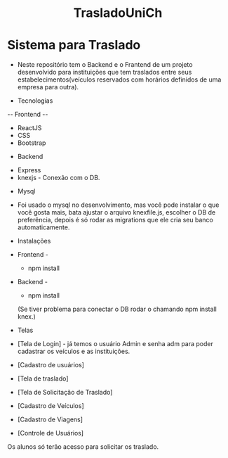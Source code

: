 <h1 align="center">TrasladoUniCh</h1>

# Sistema para Traslado

- Neste repositório tem o Backend e o Frantend de um projeto desenvolvido para instituições que tem traslados entre seus estabelecimentos(veículos reservados com horários definidos de uma empresa para outra).

* Tecnologias

 -- Frontend --
  - ReactJS 
  - CSS
  - Bootstrap
 
 * Backend
 - Express
 - knexjs - Conexão com o DB.

 * Mysql
  - Foi usado o mysql no desenvolvimento, mas você pode instalar o que você gosta mais, bata ajustar o arquivo knexfile.js, escolher o DB de preferência, depois é só rodar as migrations que ele cria seu banco automaticamente.


* Instalações 

- Frontend -
  - npm install

- Backend - 
  - npm install 
  
  (Se tiver problema para conectar o DB rodar o chamando npm install knex.)
  

* Telas

* [Tela de Login] - já temos o usuário Admin e senha adm para poder cadastrar os veículos e as instituições.
* [Cadastro de usuários]
* [Tela de traslado]
* [Tela de Solicitação de Traslado]
* [Cadastro de Veículos]
* [Cadastro de Viagens]
* [Controle de Usuários]


Os alunos só terão acesso para solicitar os traslado.
